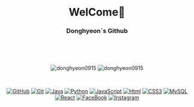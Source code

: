 <h1 align="center">WelCome👋</h3>
<h3 align="center">Donghyeon`s Github</h3>
<br><br><br>

<p align = "center"><img src="https://github-readme-stats.vercel.app/api?username=donghyeon0915&show_icons=true&locale=en" alt="donghyeon0915" />
  <img src="https://github-readme-stats.vercel.app/api/top-langs?username=donghyeon0915&show_icons=true&locale=en&layout=compact" alt="donghyeon0915" />
</p>

<br>

<p align="center"> 
  
  <center>
  
  [![GitHub](http://img.shields.io/badge/-Git%20Hub-black?style=flat-square&logo=github&link=https://Donghyeon0915.github.io/)](https://Donghyeon0915.github.io/) 
  [![Git](http://img.shields.io/badge/-Git-f05032?style=flat-square&logo=git&logoColor=white&link=)]()
  [![Java](http://img.shields.io/badge/-Java-007396?style=flat-square&logo=java&link=)]()
  [![Python](http://img.shields.io/badge/-Python-3776ab?style=flat-square&logo=python&logoColor=white&link=)]()
  [![JavaScript](http://img.shields.io/badge/-JavaScript-f7df1e?style=flat-square&logo=javascript&logoColor=black&link=)]()
  [![Html](http://img.shields.io/badge/-Html-e34f26?style=flat-square&logo=html5&logoColor=white&link=)]()
  [![CSS3](http://img.shields.io/badge/-CSS3-1572B6?style=flat-square&logo=css3&logoColor=white&link=)]()
  [![MySQL](http://img.shields.io/badge/-MySQL-4479a1?style=flat-square&logo=MySQL&logoColor=white&link=)]()
  [![React](http://img.shields.io/badge/-React-61dafb?style=flat-square&logo=React&logoColor=white&link=)]()
  [![FaceBook](http://img.shields.io/badge/-FaceBook-1877F2?style=flat-square&logo=facebook&logoColor=white&link=https://zzsza.github.io/)]()
  [![Instagram](http://img.shields.io/badge/-Instagram-e4405f?style=flat-square&logo=instagram&logoColor=white&link=)]()
  
  </center>
 </p>
